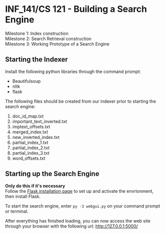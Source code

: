 # INF_141/CS 121 - Building a Search Engine
Milestone 1: Index construction <br>
Milestone 2: Search Retrieval construction <br>
Milestone 3: Working Prototype of a Search Engine <br>


## Starting the Indexer 
Install the following python libraries through the command prompt:<br> 
- Beautifulsoup <br> 
- nltk <br> 
- flask <br> 



The following files should be created from our indexer prior to starting the search engine:<br>

1. doc_id_map.txt<br>
2. important_text_inverted.txt<br>
3. imptext_offsets.txt<br>
4. merged_index.txt<br>
5. new_inverted_index.txt<br>
6. partial_index_1.txt<br>
7. partial_index_2.txt<br>
8. partial_index_3.txt<br>
9. word_offsets.txt<br>
 



## Starting up the Search Engine
**Only do this if it's necessary** <br>
Follow the [Flask installation page](https://flask.palletsprojects.com/en/1.1.x/installation/) 
to set up and activate the envrionment, then install Flask. <br> 

To start the search engine, enter 
`py -3 webgui.py`
on your command prompt or terminal. 

After everything has finished loading, you can now access the web site through your browser with the following url: http://127.0.0.1:5000/ 
